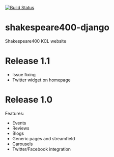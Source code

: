 [![Build Status](https://travis-ci.org/kingsdigitallab/shakespeare400-django.svg?branch=master)](https://travis-ci.org/kingsdigitallab/shakespeare400-django)

# shakespeare400-django
Shakespeare400 KCL website

# Release 1.1
* Issue fixing
* Twitter widget on homepage

# Release 1.0
Features:
* Events
* Reviews
* Blogs
* Generic pages and streamfield
* Carousels
* Twitter/Facebook integration
